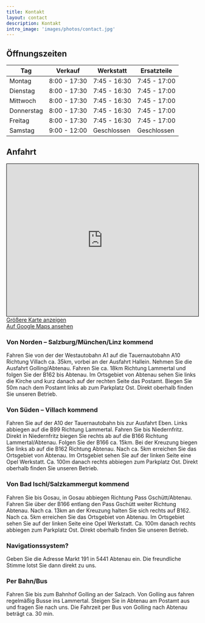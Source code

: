 ```yaml
---
title: Kontakt
layout: contact
description: Kontakt
intro_image: 'images/photos/contact.jpg'
---
```


## Öffnungszeiten

| Tag       | Verkauf      | Werkstatt    | Ersatzteile |
| --------- | ------------ | ------------ | -------------------------------|
| Montag    | 8:00 - 17:30 | 7:45 - 16:30 | 7:45 - 17:00                   |
| Dienstag  | 8:00 - 17:30 | 7:45 - 16:30 | 7:45 - 17:00                   |
| Mittwoch  | 8:00 - 17:30 | 7:45 - 16:30 | 7:45 - 17:00                   |
| Donnerstag| 8:00 - 17:30 | 7:45 - 16:30 | 7:45 - 17:00                   |
| Freitag   | 8:00 - 17:30 | 7:45 - 16:30 | 7:45 - 17:00                   |
| Samstag   | 9:00 - 12:00 | Geschlossen  |  Geschlossen                   |


## Anfahrt
<iframe width="100%" height="400" frameborder="0" scrolling="no" marginheight="0" marginwidth="0" src="https://www.openstreetmap.org/export/embed.html?bbox=13.3484423160553%2C47.562453685616624%2C13.35069537162781%2C47.56373690141829&amp;layer=mapnik&amp;marker=47.56309667535974%2C13.34957065184426" style="border: 1px solid black"></iframe>
<div class="mb-1"><a href="https://www.openstreetmap.org/?mlat=47.56310&amp;mlon=13.34957#map=19/47.56310/13.34957">Größere Karte anzeigen</a></div>
<div><a href="https://g.page/schnitzhofer?share">Auf Google Maps ansehen</a></div>

### Von Norden – Salzburg/München/Linz kommend

Fahren Sie von der der Westautobahn A1 auf die Tauernautobahn A10 Richtung Villach ca. 35km, vorbei an der Ausfahrt Hallein. Nehmen Sie die Ausfahrt Golling/Abtenau. Fahren Sie ca. 18km Richtung Lammertal und folgen Sie der B162 bis Abtenau. Im Ortsgebiet von Abtenau sehen Sie links die Kirche und kurz danach auf der rechten Seite das Postamt. Biegen Sie 50m nach dem Postamt links ab zum Parkplatz Ost. Direkt oberhalb finden Sie unseren Betrieb.

### Von Süden – Villach kommend

Fahren Sie auf der A10 der Tauernautobahn bis zur Ausfahrt Eben. Links abbiegen auf die B99 Richtung Lammertal. Fahren Sie bis Niedernfritz. Direkt in Niedernfritz biegen Sie rechts ab auf die B166 Richtung Lammertal/Abtenau. Folgen Sie der B166 ca. 15km. Bei der Kreuzung biegen Sie links ab auf die B162 Richtung Abtenau. Nach ca. 5km erreichen Sie das Ortsgebiet von Abtenau. Im Ortsgebiet sehen Sie auf der linken Seite eine Opel Werkstatt. Ca. 100m danach rechts abbiegen zum Parkplatz Ost. Direkt oberhalb finden Sie unseren Betrieb.

### Von Bad Ischl/Salzkammergut kommend

Fahren Sie bis Gosau, in Gosau abbiegen Richtung Pass Gschütt/Abtenau. Fahren Sie über der B166 entlang den Pass Gschütt weiter Richtung Abtenau. Nach ca. 13km an der Kreuzung halten Sie sich rechts auf B162. Nach ca. 5km erreichen Sie das Ortsgebiet von Abtenau. Im Ortsgebiet sehen Sie auf der linken Seite eine Opel Werkstatt. Ca. 100m danach rechts abbiegen zum Parkplatz Ost. Direkt oberhalb finden Sie unseren Betrieb.

### Navigationssystem?

Geben Sie die Adresse Markt 191 in 5441 Abtenau ein. Die freundliche Stimme lotst Sie dann direkt zu uns.

###  Per Bahn/Bus

Fahren Sie bis zum Bahnhof Golling an der Salzach. Von Golling aus fahren regelmäßig Busse ins Lammertal. Steigen Sie in Abtenau am Postamt aus und fragen Sie nach uns. Die Fahrzeit per Bus von Golling nach Abtenau beträgt ca. 30 min.